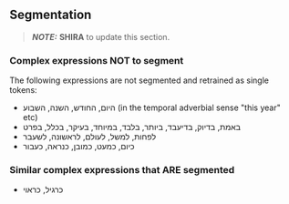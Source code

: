 ## Segmentation

> **_NOTE:_** **SHIRA** to update this section.



### Complex expressions NOT to segment
The following expressions are not segmented and retrained as single tokens:

-	היום, החודש, השנה, השבוע (in the temporal adverbial sense "this year" etc)
-	באמת, בדיוק, בדיעבד, ביותר, בלבד, במיוחד, בעיקר, בכלל, בפרט
-	לפחות, למשל, לעולם, לראשונה, לשעבר
-	כיום, כמעט, כמובן, כנראה, כעבור

### Similar complex expressions that ARE segmented
-	כרגיל, כראוי
